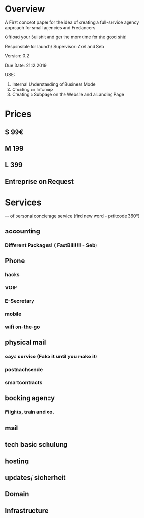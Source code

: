 <!-- TITLE: Petitcode 360° -->
<!-- SUBTITLE: A quick summary of Petitcode 360° -->

# Overview

A First concept paper for the idea of creating a full-service agency approach for small agencies and Freelancers


Offload your Bullshit and get the more time for the good shit!


Responsible for launch/ Supervisor: Axel and Seb


Version: 0.2


Due Date: 21.12.2019

USE: 
1.	Internal Understanding of Business Model
2.	Creating an Infomap
3.	Creating a Subpage on the Website and a Landing Page


# Prices

## S 99€ 
## M 199 
## L 399
## Entreprise on Request 



# Services 

-- of personal concierage service (find new word - petitcode 360°)

## accounting

### Different Packages! ( FastBill!!!! - Seb)

## Phone

### hacks

### VOIP

### E-Secretary 

### mobile

### wifi on-the-go

## physical mail 


### caya service (Fake it until you make it)

### postnachsende 

### smartcontracts 

## booking agency

### Flights, train and co.

## mail 

## tech basic schulung 

## hosting

## updates/ sicherheit

## Domain

## Infrastructure 




